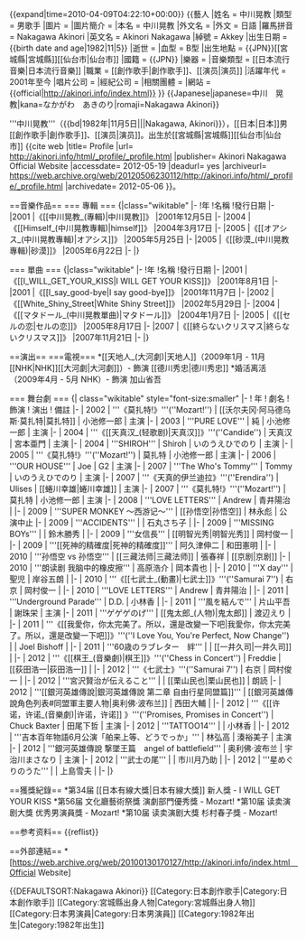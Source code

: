 {{expand|time=2010-04-09T04:22:10+00:00}}
{{藝人
|姓名 = 中川晃教
|類型 = 男歌手
|圖片 = 
|圖片簡介 = 
|本名 = 中川晃教
|外文名 = 
|外文 = 日語
|羅馬拼音 = Nakagawa Akinori
|英文名 = Akinori Nakagawa
|綽號 = Akkey
|出生日期 = {{birth date and age|1982|11|5}}
|逝世 =
|血型 = B型
|出生地點 = {{JPN}}[[宮城縣|宮城縣]][[仙台市|仙台市]]
|國籍 = {{JPN}}
|樂器 =
|音樂類型 = [[日本流行音樂|日本流行音樂]]
|職業 = [[創作歌手|創作歌手]]、[[演员|演员]]
|活躍年代 = 2001年至今
|唱片公司 = 
|經紀公司 = 
|相關團體 =
|網站 =  {{official|http://akinori.info/index.html}}
}}
{{Japanese|japanese=中川　晃教|kana=なかがわ　あきのり|romaji=Nakagawa Akinori}}

'''中川晃教'''（{{bd|1982年|11月5日|||Nakagawa, Akinori}}），[[日本|日本]]男[[創作歌手|創作歌手]]、[[演员|演员]]。出生於[[宮城縣|宮城縣]][[仙台市|仙台市]]
<ref>{{cite web |title= Profile |url= http://akinori.info/html/_profile/_profile.html |publisher= Akinori Nakagawa Official Website |accessdate= 2012-05-19 |deadurl= yes |archiveurl= https://web.archive.org/web/20120506230112/http://akinori.info/html/_profile/_profile.html |archivedate= 2012-05-06 }}</ref>。

==音樂作品==
=== 專輯 ===
{|class="wikitable"
|-
!年
!名稱
!發行日期
|-
|2001
|《[[中川晃教_(專輯)|中川晃教]]》
|2001年12月5日
|-
|2004
|《[[Himself_(中川晃教專輯)|himself]]》
|2004年3月17日
|-
|2005
|《[[オアシス_(中川晃教專輯)|オアシス]]》
|2005年5月25日
|-
|2005
|《[[砂漠_(中川晃教專輯)|砂漠]]》
|2005年6月22日
|-
|}

=== 單曲 ===
{|class="wikitable"
|-
!年
!名稱
!發行日期
|-
|2001
|《[[I_WILL_GET_YOUR_KISS|I WILL GET YOUR KISS]]》
|2001年8月1日
|-
|2001
|《[[I_say_good-bye|I say good-bye]]》
|2001年11月7日
|-
|2002
|《[[White_Shiny_Street|White Shiny Street]]》
|2002年5月29日
|-
|2004
|《[[マタドール_(中川晃教單曲)|マタドール]]》
|2004年1月7日
|-
|2005
|《[[セルの恋|セルの恋]]》
|2005年8月17日
|-
|2007
|《[[終らないクリスマス|終らないクリスマス]]》
|2007年11月21日
|-
|}

==演出==
===電視===
*[[天地人_(大河劇)|天地人]]（2009年1月 - 11月 [[NHK|NHK]][[大河劇|大河劇]]）- 飾演 [[德川秀忠|德川秀忠]]
*婚活离活（2009年4月 - 5月 NHK）- 飾演 加山省吾

=== 舞台劇 ===
{| class="wikitable" style="font-size:smaller"
|-
! 年
! 劇名
! 飾演
! 演出
! 備註
|- 
| 2002
| '''《莫扎特!》'''(''Mozart!'')
| [[沃尔夫冈·阿马德乌斯·莫扎特|莫扎特]]
| 小池修一郎
| 主演
|-
| 2003
| '''PURE LOVE'''
| 純
| 小池修一郎
| 主演
|-
| 2004
| '''《[[天真汉_(轻歌剧)|天真汉]]》'''(''Candide'')
| 天真汉
| 宮本亜門
| 主演
|-
| 2004
| '''SHIROH'''
| Shiroh
| いのうえひでのり
| 主演
|-
| 2005
| '''《莫扎特!》'''(''Mozart!'')
| 莫扎特
| 小池修一郎
| 主演
|-
| 2006
| '''OUR HOUSE'''
| Joe
| G2
| 主演
|-
| 2007
| '''The Who's Tommy'''
| Tommy
| いのうえひでのり
| 主演
|-
| 2007
| '''《天真的伊兰迪拉》'''(''Erendira'')
| Ulises
| [[蜷川幸雄|蜷川幸雄]]
| 主演
|-
| 2007
| '''《莫扎特!》'''(''Mozart!'')
| 莫扎特
| 小池修一郎 
| 主演
|-
| 2008
| '''LOVE LETTERS'''
| Andrew
| 青井陽治
| 
|-
| 2009
| '''SUPER MONKEY ～西游记～'''
| [[孙悟空|孙悟空]]
| 林永彪
| 公演中止
|-
| 2009
| '''ACCIDENTS'''
| 
| 石丸さち子
| 
|-
| 2009
| '''MISSING BOYs'''
| 
| 鈴木勝秀
| 
|-
| 2009
| '''女信長'''
| [[明智光秀|明智光秀]]
| 岡村俊一
|
|-
| 2009
| '''[[死神的精確度|死神的精確度]]'''
| 阿久津伸二
| 和田憲明
|
|-
| 2010
| '''孙悟空 vs 孙悟空'''
| [[三藏法师|三藏法师]]
| 張春祥
| [[京剧|京剧]]
|-
| 2010
| '''朗读剧 我脑中的橡皮擦'''
| 高原浩介
| 岡本貴也
| 
|-
| 2010
| '''X day'''
| 聖児
| 岸谷五朗
| 
|-
| 2010
| '''《[[七武士_(動畫)|七武士]]》'''(''Samurai 7'')
| 右京
| 岡村俊一
| 
|-
| 2010
| '''LOVE LETTERS'''
| Andrew
| 青井陽治
| 
|-
| 2011
| '''Underground Parade'''
| D.D.
| 小林香
| 
|-
| 2011
| '''風を結んで'''
| 片山平吾
| 謝珠栄
| 主演
|-
| 2011
| '''ゲゲゲのげ'''
| [[鬼太郎_(人物)|鬼太郎]]
| 渡辺えり
| 
|-
| 2011
| '''《[[我愛你，你太完美了。所以，還是改變一下吧|我愛你，你太完美了。所以，還是改變一下吧]]》'''(''I Love You, You're Perfect, Now Change'')
| 
| Joel Bishoff
| 
|-
| 2011
| '''60歳のラブレター　絆'''
| 
| [[一井久司|一井久司]] 
| 
|-
| 2012
| '''《[[棋王_(音樂劇)|棋王]]》'''(''Chess in Concert'')
| Freddie
| [[荻田浩一|荻田浩一]] 
| 
|-
| 2012
| '''《七武士》'''(''Samurai 7'')
| 右京
| 岡村俊一 
| 
|-
| 2012
| '''宮沢賢治が伝えること'''
| 
| [[栗山民也|栗山民也]] 
| 朗読
|-
| 2012
| '''[[銀河英雄傳說|銀河英雄傳說 第二章 自由行星同盟篇]]'''
| [[銀河英雄傳說角色列表#同盟軍主要人物|奥利佛·波布兰]]
| 西田大輔
| 
|-
| 2012
| '''《[[许诺，许诺_(音樂劇)|许诺，许诺]] 》'''(''Promises, Promises in Concert'')
| Chuck Baxter
| 田尾下哲
| 主演
|-
| 2012
| '''TATTOO14'''
| 
| 小林香
| 
|-
| 2012
| '''吉本百年物語6月公演「舶来上等、どうでっか」'''
| 林弘高
| 湊裕美子
| 主演
|-
| 2012
| '''銀河英雄傳說 撃墜王篇　angel of battlefield'''
| 奥利佛·波布兰
| 宇治川まさなり
| 主演
|-
| 2012
| '''武士の尾'''
| 
| 市川月乃助
| 
|-
| 2012
| '''星めぐりのうた'''
| 
| 上島雪夫
| 
|-
|}

==獲獎紀錄==
*第34届 [[日本有線大獎|日本有線大獎]] 新人獎 - I WILL GET YOUR KISS
*第56届 文化廳藝術祭獎 演劇部門優秀獎 - Mozart!
*第10届 读卖演剧大獎 优秀男演員獎 - Mozart!
*第10届 读卖演剧大獎 杉村春子獎 - Mozart!

==参考资料==
{{reflist}}

==外部連結==
*[https://web.archive.org/web/20100130170127/http://akinori.info/index.html　Official Website]

{{DEFAULTSORT:Nakagawa Akinori}}
[[Category:日本創作歌手|Category:日本創作歌手]]
[[Category:宮城縣出身人物|Category:宮城縣出身人物]]
[[Category:日本男演員|Category:日本男演員]]
[[Category:1982年出生|Category:1982年出生]]